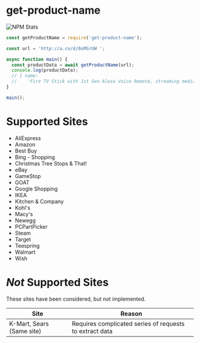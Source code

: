 # get-product-name
![NPM Stats](https://nodei.co/npm/get-product-name.png?downloads=true&downloadRank=true&stars=true)

```js
const getProductName = require('get-product-name');

const url = 'http://a.co/d/0oMSrUW ';

async function main() {
  const productData = await getProductName(url);
  console.log(productData);
  // { name:
  //    'Fire TV Stick with 1st Gen Alexa Voice Remote, streaming media player' }
}

main();
```

# Supported Sites
* AliExpress
* Amazon
* Best Buy
* Bing - Shopping
* Christmas Tree Stops & That!
* eBay
* GameStop
* GOAT
* Google Shopping
* IKEA
* Kitchen & Company
* Kohl's
* Macy's
* Newegg
* PCPartPicker
* Steam
* Target
* Teespring
* Walmart
* Wish

# *Not* Supported Sites
These sites have been considered, but not implemented.

Site | Reason
---- | ------
K-Mart, Sears (Same site) | Requires complicated series of requests to extract data
